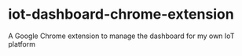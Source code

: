 # iot-dashboard-chrome-extension
A Google Chrome extension to manage the dashboard for my own IoT platform
